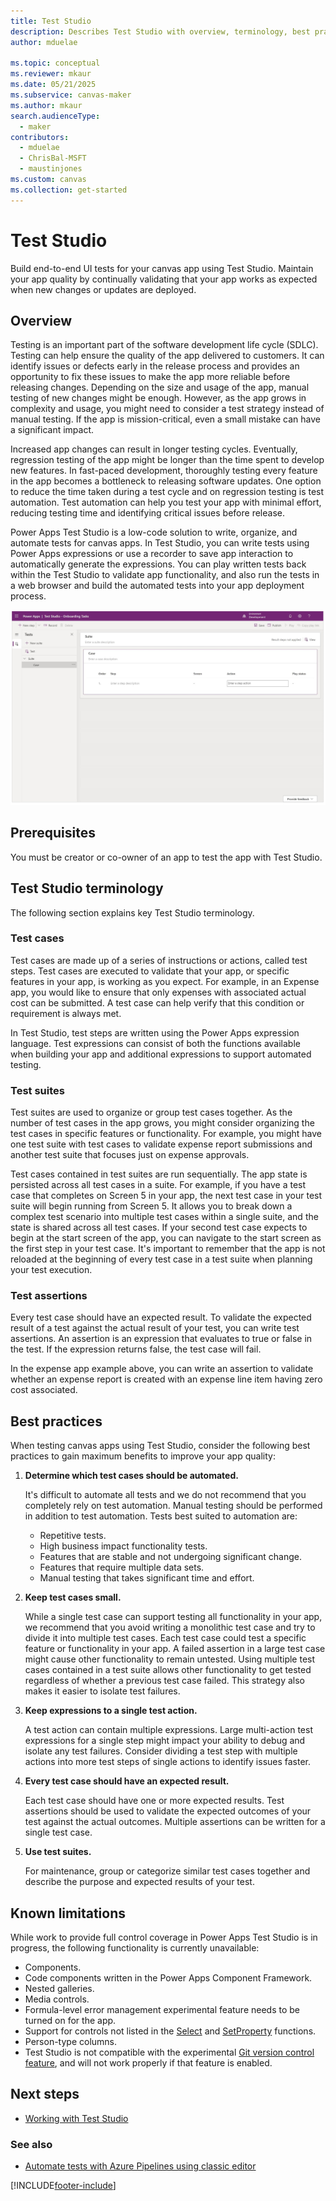 ```yaml
---
title: Test Studio
description: Describes Test Studio with overview, terminology, best practices, and limitations.
author: mduelae

ms.topic: conceptual
ms.reviewer: mkaur
ms.date: 05/21/2025
ms.subservice: canvas-maker
ms.author: mkaur
search.audienceType: 
  - maker
contributors:
  - mduelae
  - ChrisBal-MSFT
  - maustinjones
ms.custom: canvas
ms.collection: get-started
---
```


# Test Studio

Build end-to-end UI tests for your canvas app using Test Studio. Maintain your app quality by continually validating that your app works as expected when new changes or updates are deployed. 

## Overview

Testing is an important part of the software development life cycle (SDLC). Testing can help ensure the quality of the app delivered to customers. It can identify issues or defects early in the release process and provides an opportunity to fix these issues to make the app more reliable before releasing changes. Depending on the size and usage of the app, manual testing of new changes might be enough. However, as the app grows in complexity and usage, you might need to consider a test strategy instead of manual testing. If the app is mission-critical, even a small mistake can have a significant impact.

Increased app changes can result in longer testing cycles. Eventually, regression testing of the app might be longer than the time spent to develop new features. In fast-paced development, thoroughly testing every feature in the app becomes a bottleneck to releasing software updates. One option to reduce the time taken during a test cycle and on regression testing is test automation. Test automation can help you test your app with minimal effort, reducing testing time and identifying critical issues before release.

Power Apps Test Studio is a low-code solution to write, organize, and automate tests for canvas apps. In Test Studio, you can write tests using Power Apps expressions or use a recorder to save app interaction to automatically generate the expressions. You can play written tests back within the Test Studio to validate app functionality, and also run the tests in a web browser and build the automated tests into your app deployment process.

![Test Studio.](./media/test-studio/test-studio.png "Test Studio")

## Prerequisites

You must be creator or co-owner of an app to test the app with Test Studio.

## Test Studio terminology

The following section explains key Test Studio terminology.

### Test cases

Test cases are made up of a series of instructions or actions, called test steps. Test cases are executed to validate that your app, or specific features in your app, is working as you expect. For example, in an Expense app, you would like to ensure that only expenses with associated actual cost can be submitted. A test case can help verify that this condition or requirement is always met.

In Test Studio, test steps are written using the Power Apps expression language. Test expressions can consist of both the functions available when building your app and additional expressions to support automated testing.

### Test suites

Test suites are used to organize or group test cases together. As the number of test cases in the app grows, you might consider organizing the test cases in specific features or functionality. For example, you might have one test suite with test cases to validate expense report submissions and another test suite that focuses just on expense approvals.

Test cases contained in test suites are run sequentially. The app state is persisted across all test cases in a suite. For example, if you have a test case that completes on Screen 5 in your app, the next test case in your test suite will begin running from Screen 5. It allows you to break down a complex test scenario into multiple test cases within a single suite, and the state is shared across all test cases. If your second test case expects to begin at the start screen of the app, you can navigate to the start screen as the first step in your test case. It's important to remember that the app is not reloaded at the beginning of every test case in a test suite when planning your test execution.

### Test assertions

Every test case should have an expected result. To validate the expected result of a test against the actual result of your test, you can write test assertions. An assertion is an expression that evaluates to true or false in the test. If the expression returns false, the test case will fail.

In the expense app example above, you can write an assertion to validate whether an expense report is created with an expense line item having zero cost associated.

## Best practices

When testing canvas apps using Test Studio, consider the following best practices to gain maximum benefits to improve your app quality:

1. **Determine which test cases should be automated.**

    It's difficult to automate all tests and we do not recommend that you completely rely on test automation. Manual testing should be performed in addition to test automation. Tests best suited to automation are:

    - Repetitive tests.
    - High business impact functionality tests.
    - Features that are stable and not undergoing significant change.
    - Features that require multiple data sets.
    - Manual testing that takes significant time and effort.

2. **Keep test cases small.**

    While a single test case can support testing all functionality in your app, we recommend that you avoid writing a monolithic test case and try to divide it into multiple test cases. Each test case could test a specific feature or functionality in your app. A failed assertion in a large test case might cause other functionality to remain untested. Using multiple test cases contained in a test suite allows other functionality to get tested regardless of whether a previous test case failed. This strategy also makes it easier to isolate test failures.

3. **Keep expressions to a single test action.**

    A test action can contain multiple expressions. Large multi-action test expressions for a single step might impact your ability to debug and isolate any test failures. Consider dividing a test step with multiple actions into more test steps of single actions to identify issues faster.  

4. **Every test case should have an expected result.**

    Each test case should have one or more expected results. Test assertions should be used to validate the expected outcomes of your test against the actual outcomes. Multiple assertions can be written for a single test case.

5. **Use test suites.**

    For maintenance, group or categorize similar test cases together and describe the purpose and expected results of your test.

## Known limitations

While work to provide full control coverage in Power Apps Test Studio is in progress, the following functionality is currently unavailable:

- Components.
- Code components written in the Power Apps Component Framework.
- Nested galleries.
- Media controls.
- Formula-level error management experimental feature needs to be turned on for the app.
- Support for controls not listed in the [Select](./functions/function-select.md) and [SetProperty](./functions/function-setproperty.md) functions.
- Person-type columns.
- Test Studio is not compatible with the experimental [Git version control feature](git-version-control.md), and will not work properly if that feature is enabled.

## Next steps

- [Working with Test Studio](working-with-test-studio.md)

### See also

- [Automate tests with Azure Pipelines using classic editor](test-studio-classic-pipeline-editor.md)


[!INCLUDE[footer-include](../../includes/footer-banner.md)]
